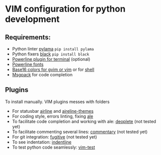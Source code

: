 # VIM configuration for python development
## Requirements:
- Python linter [pylama](https://klen.github.io/pylama/) `pip install pylama`
- Python fixers [black](https://github.com/psf/black) `pip install black`
- [Powerline plugin for terminal](https://github.com/powerline/fonts) (optional)
- [Powerline fonts](https://github.com/powerline/fonts)
- [Base16 colors for gvim or vim](https://github.com/chriskempson/base16-vim) or for [shell](https://github.com/chriskempson/base16-shell)
- [Msgpack](https://github.com/msgpack/msgpack-python) for code completion 
## Plugins
To install manually. VIM plugins messes with folders
- For statusbar [airline](https://github.com/vim-airline/vim-airline) and [aireline-themes](https://github.com/vim-airline/vim-airline-themes#vim-airline-themes--)
- For coding style, errors linting, fixing [ale](https://github.com/dense-analysis/ale#usage)
- To facilitate code completion and working with ale: [deoplete](https://github.com/shougo/deoplete.nvim) (not tested yet)
- To facilitate commenting several lines: [commentary](https://github.com/tpope/vim-commentary) (not tested yet)
- For git integration: [fugitive](https://github.com/tpope/vim-fugitive) (not tested yet)
- To see indentation: [indentline](https://github.com/Yggdroot/indentLine)
- To test python code seamlessly: [vim-test](https://github.com/vim-test/vim-test)

